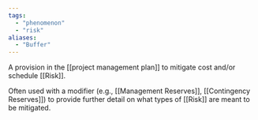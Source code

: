 ```yaml
---
tags:
  - "phenomenon"
  - "risk"
aliases:
  - "Buffer"
---
```

A provision in the [[project management plan]] to mitigate cost and/or schedule [[Risk]].

Often used with a modifier (e.g., [[Management Reserves]], [[Contingency Reserves]]) to provide further detail on what types of [[Risk]] are meant to be mitigated.